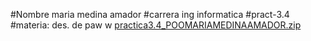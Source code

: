
#Nombre maria medina amador
#carrera ing informatica
#pract-3.4
#materia: des. de paw w
[practica3.4_POOMARIAMEDINAAMADOR.zip](https://github.com/Maria-gitt01/practica3.4/files/6347056/practica3.4_POOMARIAMEDINAAMADOR.zip)




